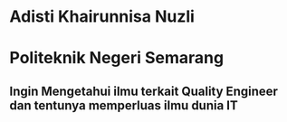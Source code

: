 # Adisti Khairunnisa Nuzli
# Politeknik Negeri Semarang
## Ingin Mengetahui ilmu terkait Quality Engineer dan tentunya memperluas ilmu dunia IT
